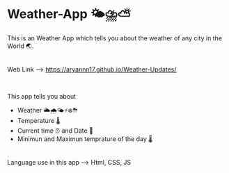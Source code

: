 # Weather-App 🌤⛈⛅️
This is an Weather App which tells you about the weather of any city in the World 🌏.
<br>
<br>

Web Link --> https://aryannn17.github.io/Weather-Updates/


<br>

This app tells you about
<ul>
  <li>Weather 🌥🌧🌤⚡️❄️⛈</li>
  <li>Temperature 🌡</li>
  <li>Current time ⏰  and Date 📆</li>
   <li>Minimun and Maximun temprature of the day 🌡</li>
</ul>
<br>
Language use in this app --> Html, CSS, JS
